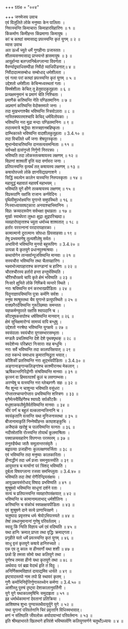 +++
title = "००४"

+++
जनमेजय उवाच  
एवं विलुलिते लोके मनुष्याः केन पालिताः ।  
निवत्स्यन्ति किमाचाराः किमाहारविहारिणः ॥ १ ॥  
किंकर्माणः किमीहन्तः किंप्रमाणाः किमायुषः ।  
कां च काष्ठां समासाद्य प्रपत्स्यन्ति कृतं युगम् ॥ २ ॥  
व्यास उवाच  
अत ऊर्ध्वं च्युते धर्मे गुणहीनाः प्रजास्ततः ।  
शीलव्यसनमासाद्य प्राप्स्यन्ते ह्रासमायुषः ॥ ३ ॥  
आयुर्हान्या बलग्लानिर्बलग्लान्या विवर्णता ।  
वैवर्ण्याद्व्याधिसम्पीडा निर्वेदो व्याधिपीडनात्॥ ४ ॥  
निर्वेदादात्मसम्बोधः सम्बोधाद् धर्मशीलता ।  
एवं गत्वा परां काष्ठां प्रपत्स्यन्ति कृतं युगम् ॥ ५ ॥  
उद्देशतो धर्मशीलाः केचिन्मध्यस्थतां गताः ।  
विमर्षशीलाः केचित् तु हेतुवादकुतूहलाः ॥ ६ ॥  
प्रत्यक्षमनुमानं च प्रमाणं चेति निश्चिताः ।  
प्रमाणैकं करिष्यन्ति नेति पण्डितमानिनः ॥ ७ ॥  
अप्रमाणं करिष्यन्ति वेदोक्तमपरे जनाः ।  
तदा मुखभगाश्चैव भविष्यन्ति स्त्रियोऽपराः ॥ ८ ॥  
नास्तिक्यपरमाश्चापि केचिद् धर्मविलोपकाः ।  
भविष्यन्ति नरा मूढा मन्दाः पण्डितमानिनः ॥ ९ ॥  
तदात्वमात्रे श्रद्धेयाः शास्त्रज्ञानबहिष्कृताः ।  
दाम्भिकास्ते भविष्यन्ति वादशीलकुतूहलाः ॥ 3.4.१० ॥  
तदा विचलिते धर्मे जनाः शेषपुरस्कृताः ।  
शुभान्येवाचरिष्यन्ति दानसत्यसमन्विताः ॥ ११ ॥  
सर्वभक्षो ह्यसंगुप्तो निर्गुणो निरपत्रपः ।  
भविष्यति तदा लोकस्तत्कषायस्य लक्षणम् ॥ १२ ॥  
विप्राणां शाश्वतीं वृत्तिं यदा वर्णावरा जनाः ।  
प्रतिपत्स्यन्ति वृत्यर्थं तत् कषायस्य लक्षणम् ॥ १३ ॥  
कषायोपप्लवे लोके ज्ञानविद्याप्रणाशने ।  
सिद्धिं स्वल्पेन कालेन यास्यन्ति निरुपस्कृताः ॥ १४ ॥  
महायुद्धं महावातं महावर्षं महाभयम् ।  
भविष्यति युगे क्षीणे तत्कषायस्य लक्षणम् ॥ १५ ॥  
विप्ररूपाणि रक्षांसि राजानः कर्णवेदिनः ।  
पृथिवीमुपभोक्ष्यन्ति युगान्ते समुपस्थिते ॥ १६ ॥  
निःस्वाध्यायवषट्कारा अनयाश्चाभिमानिनः ।  
विप्राः क्रव्यादरूपेण सर्वभक्षा वृथाव्रताः ॥ १७ ॥  
मूर्खाः स्वार्थपरा लुब्धाः क्षुद्राः क्षुद्रपरिच्छदा॥  
व्यवहारोपवृत्ताश्च च्युता धर्माच्च शाश्वतात् ॥ १८ ॥  
हर्तारः पररत्नानां परदारापहारकाः ।  
कामात्मानो दुरात्मानः सोपधाः प्रियसाहसाः॥ १९ ॥  
तेषु प्रभवमाणेषु तुल्यशीलेषु सर्वतः ।  
अभाविनो भविष्यन्ति मुनयो बहुरूपिणः ॥ 3.4.२० ॥  
उत्पन्ना ये कृतयुगे प्रधानपुरुषाश्रयाः ।  
कथायोगेन तान्सर्वान्पूजयिष्यन्ति मानवाः ॥ २१ ॥  
सस्यचौरा भविष्यन्ति तथा चैलापहारिणः ।  
भक्ष्यभोज्यापहाराश्च करण्डानां च हारिणः ॥ २२ ॥  
चौराश्चौरस्य हर्तारो हन्ता हन्तुर्भविष्यति ।  
चौरैश्चौरक्षये चापि कृते क्षेमं भविष्यति ॥ २३ ॥  
निःसारे क्षुभिते लोके निष्क्रिये व्यन्तरे स्थिते ।  
नराः श्रयिष्यन्ति वनं करभारप्रपीडिताः ॥ २४ ॥  
पितॄनाज्ञापयिष्यन्ति पुत्राः कर्मणि सर्वशः ।  
स्नुषा श्वश्रूस्तथा चैव युगान्ते प्रत्युपस्थिते ॥ २५ ॥  
वाक्छरैरर्दयिष्यन्ति गुरूञ्छिष्याः समन्ततः ।  
यज्ञकर्मण्युपरते रक्षांसि श्वापदानि च ।  
कीटमूषकसर्पाश्च धर्षयिष्यन्ति मानवान् ॥ २६ ॥  
क्षेमं सुभिक्षमारोग्यं सामग्र्यं वापि बन्धुषु ।  
उद्देशतो नरश्रेष्ठ भविष्यन्ति युगक्षये ॥ २७ ॥  
स्वयंपालाः स्वयंचौरा युगसम्भारसम्भृताः ।  
मण्डलैः प्रचलिष्यन्ति देशे देशे पृथक्पृथक् ॥ २८ ॥  
स्वदेशेभ्यः परिभ्रष्टा निःसाराः सह बन्धुभिः ।  
नराः सर्वे भविष्यन्ति तदा कालपरिक्षयात् ॥ २९ ॥  
तदा स्कन्धे समाधाय कुमारान्विद्रुता भयात्।  
कौशिकीं प्रतरिष्यन्ति नराः क्षुद्भयपीडिताः ॥ 3.4.३० ॥  
अङ्गान्वङ्गान्कलिङ्गांश्च काश्मीरानथ मेकलान् ।  
ऋषिकान्तगिरिद्रोणीः संश्रयिष्यन्ति मानवाः ॥ ३१ ॥  
कृत्स्नं वा हिमवत्पार्श्वं कूलं च लवणाम्भसः।  
अरण्येषु च वत्स्यन्ति नरा म्लेच्छगणैः सहः ॥ ३२ ॥  
नैव शून्या न चाशून्या भविष्यति वसुंधरा ।  
गोप्तारश्चाप्यगोप्तारः प्रभविष्यन्ति शस्त्रिणः ॥ ३३ ॥  
मृगैर्मत्स्यैर्विहंगैश्च श्वापदैः सर्पकीटकैः ।  
मधुशाकफलैर्मूलैर्वर्तयिष्यन्ति मानवाः ॥ ३४ ॥  
चीरं पर्णं च बहुलं वल्कलान्यजिनानि च ।  
स्वयंकृतानि वत्सन्ति यथा मुनिजनास्तथा ॥ ३५ ॥  
बीजानामाकृतिं निम्नेष्वीहन्तः काष्ठशङ्कुभिः ।  
अजैष्ठकं खरोष्ट्रं च पालयिष्यन्ति यत्नतः ॥ ३६ ॥  
नदीस्रोतांसि रोत्स्यन्ति तोयार्थं कूलमाश्रिताः ।  
पक्वान्नव्यवहारेण विपणन्तः परस्परम् ॥ ३७ ॥  
तनूरुहैर्यथा जातैः समूलान्तरसंवृतैः ।  
बह्वपत्याः प्रजाहीनाः कुललक्षणवर्जिताः ॥ ३८ ॥  
एवं भविष्यन्ति तदा मनुष्याः कालकारिताः ।  
हीनाद्धीनं तदा धर्मं प्रजाः समनुवर्त्स्यति ॥ ३९ ॥  
आयुस्तत्र च मर्त्यानां परं त्रिंशद् भविष्यति ।  
दुर्बला विषयग्लाना रजसा समभिप्लुताः ॥ 3.4.४० ॥  
भविष्यति तदा तेषां रोगैरिन्द्रियसंक्षयः ।  
आयुःप्रक्षयसंरोधाद् विषादः प्रभविष्यति ॥ ४१ ॥  
शुश्रूषवो भविष्यन्ति साधूनां दर्शने रताः ।  
सत्यं च प्रतिपत्स्यन्ति व्यवहारोपसंक्षयात् ॥ ४२ ॥  
भविष्यन्ति च कामानामलाभाद् धर्मशीलिनः ।  
करिष्यन्ति च संकोचं स्वपक्षक्षयपीडिताः ॥ ४३ ॥  
एवं शुश्रूषणे दाने सत्ये प्राणाभिरक्षणे ।  
चतुष्पादः प्रवृत्तश्च धर्मः श्रेयोऽभिपत्स्यते ॥ ४४ ॥  
तेषां लब्धानुमानानां गुणेषु परिवर्तताम् ।  
स्वादु किं न्विति विज्ञाय धर्म एवं वदिष्यति ॥ ४५ ॥  
यथा हानिः क्रमात् प्राप्ता तथा वृद्धिः क्रमाद्गता।  
प्रगृहीते यतो धर्मे प्रवत्स्यन्ति कृतं युगम् ॥ ४६ ॥  
साधु वृत्तं कृतयुगे कषाये हानिरुच्यते ।  
एक एव तु कालः स हीनवर्णो यथा शशी ॥ ४७ ॥  
छन्नो हि तमसा सोमो यथा कलियुगे तथा ।  
पूर्णश्च तमसा हीनो यथा कृतयुगे तथा ॥ ४८ ॥  
अर्थवादः परं ब्रह्म वेदार्थ इति तं विदुः ।  
अनिर्णिक्तमविज्ञातं दायाद्यमिव धार्यते ॥ ४९ ॥  
इष्टवादस्तपो नाम तपो हि स्थावरं कृतम् ।  
गुणैः कर्माभिनिर्वृत्तिर्गुणास्तथ्येन कर्मणा ॥ 3.4.५० ॥  
आशीस्तु पुरुषं दृष्ट्वा देशाकालानुवर्तिनी ।  
युगे युगे यथाकालमृषिभिः समुदाहृता ॥ ५१ ॥  
इह धर्मार्थकामानां देवतानां प्रतिक्रिया ।  
आशिषश्च शुभाः पुण्यास्तथैवायुर्युगे युगे ॥ ५२ ॥  
यथा युगानां परिवर्तनानि चिरं प्रवृत्तानि विधिस्वभावात्।  
क्षणं न संतिष्ठति जीवलोकः क्षयोदयाभ्यां परिवर्तमानः ॥ ५३ ॥  
इति श्रीमहाभारते खिलभागे हरिवंशे भविष्यपर्वणि कलियुगवर्णने चतुर्थोऽध्यायः ॥ ४ ॥